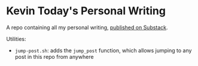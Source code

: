 Kevin Today's Personal Writing
==============================
A repo containing all my personal writing, [published on Substack](https://mieubrisse.substack.com/).

Utilities:
- `jump-post.sh`: adds the `jump_post` function, which allows jumping to any post in this repo from anywhere
